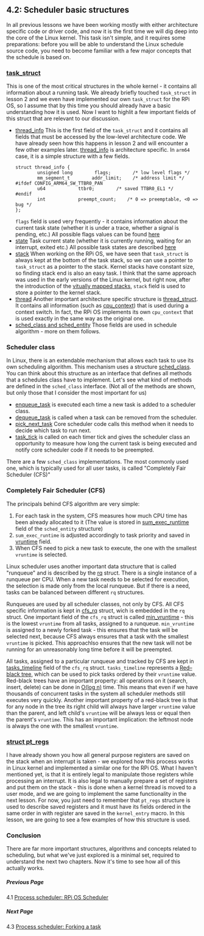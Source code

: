 ## 4.2: Scheduler basic structures
 
In all previous lessons we have been working mostly with either architecture specific code or driver code, and now it is the first time we will dig deep into the core of the Linux kernel. This task isn't simple, and it requires some preparations: before you will be able to understand the Linux schedule source code, you need to become familiar with a few major concepts that the schedule is based on.

### [task_struct](https://github.com/torvalds/linux/blob/v4.14/include/linux/sched.h#L519)

This is one of the most critical structures in the whole kernel - it contains all information about a running task. We already briefly touched `task_struct`  in lesson 2 and we even have implemented our own `task_struct` for the RPi OS, so I assume that by this time you should already have a basic understanding how it is used. Now I want to highlit a few important fields of this struct that are relevant to our discussion.

* [thread_info](https://github.com/torvalds/linux/blob/v4.14/include/linux/sched.h#L525) This is the first field of the `task_struct` and it contains all fields that must be accessed by the low-level architecture code. We have already seen how this happens in lesson 2 and will encounter a few other examples later. [thread_info](https://github.com/torvalds/linux/blob/v4.14/arch/arm64/include/asm/thread_info.h#L39) is architecture specific. In `arm64` case, it is a simple structure with a few fields.
  ```
  struct thread_info {
          unsigned long        flags;        /* low level flags */
          mm_segment_t        addr_limit;    /* address limit */
  #ifdef CONFIG_ARM64_SW_TTBR0_PAN
          u64            ttbr0;        /* saved TTBR0_EL1 */
  #endif
          int            preempt_count;    /* 0 => preemptable, <0 => bug */
  };
  ```
  `flags` field is used very frequently - it contains information about the current task state (whether it is under a trace, whether a signal is pending, etc.) All possible flags values can be found [here](https://github.com/torvalds/linux/blob/v4.14/arch/arm64/include/asm/thread_info.h#L79)
* [state](https://github.com/torvalds/linux/blob/v4.14/include/linux/sched.h#L528) Task current state (whether it is currently running, waiting for an interrupt, exited etc.) All possible task states are described [here](https://github.com/torvalds/linux/blob/v4.14/include/linux/sched.h#L69)
* [stack](https://github.com/torvalds/linux/blob/v4.14/include/linux/sched.h#L536) When working on the RPi OS, we have seen that `task_struct` is always kept at the bottom of the task stack, so we can use a pointer to `task_struct` as a pointer to the stack. Kernel stacks have constant size, so finding stack end is also an easy task. I think that the same approach was used in the early versions of the Linux kernel, but right now, after the introduction of the [vitually mapped stacks](https://lwn.net/Articles/692208/), `stack` field is used to store a pointer to the kernel stack.
* [thread](https://github.com/torvalds/linux/blob/v4.14/include/linux/sched.h#L1108) Another important architecture specific structure is [thread_struct](https://github.com/torvalds/linux/blob/v4.14/arch/arm64/include/asm/processor.h#L81). It contains all information (such as [cpu_context](https://github.com/torvalds/linux/blob/v4.14/arch/arm64/include/asm/processor.h#L65)) that is used during a context switch. In fact, the RPi OS implements its own `cpu_context` that is used exactly in the same way as the original one.
* [sched_class and sched_entity](https://github.com/torvalds/linux/blob/v4.14/include/linux/sched.h#L562-L563) Those fields are used in schedule algorithm - more on them follows.

### Scheduler class

In Linux, there is an extendable mechanism that allows each task to use its own scheduling algorithm. This mechanism uses a structure [sched_class](https://github.com/torvalds/linux/blob/v4.14/kernel/sched/sched.h#L1400). You can think about this structure as an interface that defines all methods that a schedules class have to implement. Let's see what kind of methods are defined in the `sched_class` interface. (Not all of the methods are shown, but only those that I consider the most important for us)

* [enqueue_task](https://github.com/torvalds/linux/blob/v4.14/kernel/sched/sched.h#L1403) is executed each time a new task is added to a scheduler class.
* [dequeue_task](https://github.com/torvalds/linux/blob/v4.14/kernel/sched/sched.h#L1404) is called when a task can be removed from the scheduler.
* [pick_next_task](https://github.com/torvalds/linux/blob/v4.14/kernel/sched/sched.h#L1418) Core scheduler code calls this method when it needs to decide which task to run next.
* [task_tick](https://github.com/torvalds/linux/blob/v4.14/kernel/sched/sched.h#L1437) is called on each timer tick and gives the scheduler class an opportunity to measure how long the current task is being executed and notify core scheduler code if it needs to be preempted.

There are a few `sched_class` implementations. The most commonly used one, which is typically used for all user tasks, is called "Completely Fair Scheduler (CFS)"

### Completely Fair Scheduler (CFS)

The principals behind CFS algorithm are very simple: 
1. For each task in the system, CFS measures how much CPU time has been already allocated to it (The value is stored in [sum_exec_runtime](https://github.com/torvalds/linux/blob/v4.14/include/linux/sched.h#L385) field of the `sched_entity` structure) 
1. `sum_exec_runtime` is adjusted accordingly to task priority and saved in [vruntime](https://github.com/torvalds/linux/blob/v4.14/include/linux/sched.h#L386) field.
1. When CFS need to pick a new task to execute, the one with the smallest `vruntime` is selected.

Linux scheduler uses another important data structure that is called "runqueue" and is described by the [rq](https://github.com/torvalds/linux/blob/v4.14/kernel/sched/sched.h#L667) struct. There is a single instance of a runqueue per CPU. When a new task needs to be selected for execution, the selection is made only from the local runqueue. But if there is a need, tasks can be balanced between different `rq` structures. 

Runqueues are used by all scheduler classes, not only by CFS. All CFS specific information is kept in [cfs_rq](https://github.com/torvalds/linux/blob/v4.14/kernel/sched/sched.h#L420) struct, wich is embedded in the `rq` struct. One important field of the `cfs_rq` struct is called [min_vruntime](https://github.com/torvalds/linux/blob/v4.14/kernel/sched/sched.h#L425) - this is the lowest `vruntime` from all tasks, assigned to a runqueue. `min_vruntime` is assigned to a newly forked task - this ensures that the task will be selected next, because CFS always ensures that a task with the smallest `vruntime` is picked. This approachlso ensures that the new task will not be running for an unreasonably long time before it will be preempted.

All tasks, assigned to a particular runqueue and tracked by CFS are kept in [tasks_timeline](https://github.com/torvalds/linux/blob/v4.14/kernel/sched/sched.h#L430) field of the `cfs_rq` struct. `tasks_timeline` represents a [Red–black tree](https://en.wikipedia.org/wiki/Red%E2%80%93black_tree), which can be used to pick tasks ordered by their `vruntime` value. Red-black trees have an important property: all operations on it (search, insert, delete) can be done in [O(log n)](https://en.wikipedia.org/wiki/Big_O_notation) time. This means that even if we have thousands of concurrent tasks in the system all scheduler methods still executes very quickly. Another important property of a red-black tree is that for any node in the tree its right child will always have larger `vruntime` value than the parent, and left child's `vruntime` will be always less or equal then the parent's `vruntime`. This has an important implication: the leftmost node is always the one with the smallest `vruntime`.

### [struct pt_regs](https://github.com/torvalds/linux/blob/v4.14/arch/arm64/include/asm/ptrace.h#L119) 

I have already shown you how all general purpose registers are saved on the stack when an interrupt is taken - we explored how this process works in Linux kernel and implemented a similar one for the RPi OS. What I haven't mentioned yet, is that it is entirely legal to manipulate those registers while processing an interrupt. It is also legal to manually prepare a set of registers and put them on the stack - this is done when a kernel thread is moved to a user mode, and we are going to implement the same functionality in the next lesson. For now, you just need to remember that `pt_regs` structure is used to describe saved registers and it must have its fields ordered in the same order in with register are saved in the `kernel_entry` macro. In this lesson, we are going to see a few examples of how this structure is used.

### Conclusion

There are far more important structures, algorithms and concepts related to scheduling, but what we've just explored is a minimal set, required to understand the next two chapters. Now it's time to see how all of this actually works.

##### Previous Page

4.1 [Process scheduler: RPi OS Scheduler](../../../docs/lesson04/rpi-os.md)

##### Next Page

4.3 [Process scheduler: Forking a task](../../../docs/lesson04/linux/fork.md)
